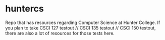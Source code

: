 # huntercs
Repo that has resources regarding Computer Science at Hunter College. If you plan to take CSCI 127 testout // CSCI 135 testout // CSCI 150 testout, there are also a lot of resources for those tests here.
